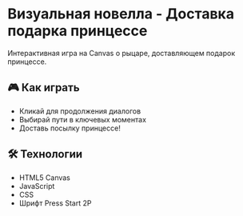 # Визуальная новелла - Доставка подарка принцессе

Интерактивная игра на Canvas о рыцаре, доставляющем подарок принцессе.

## 🎮 Как играть
- Кликай для продолжения диалогов
- Выбирай пути в ключевых моментах
- Доставь посылку принцессе!



## 🛠️ Технологии
- HTML5 Canvas
- JavaScript
- CSS
- Шрифт Press Start 2P